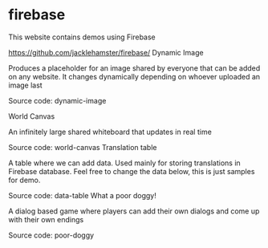 # firebase
This website contains demos using Firebase

https://github.com/jacklehamster/firebase/
Dynamic Image


Produces a placeholder for an image shared by everyone that can be added on any website. It changes dynamically depending on whoever uploaded an image last

  Source code: dynamic-image

World Canvas


An infinitely large shared whiteboard that updates in real time

 Source code: world-canvas
Translation table


A table where we can add data. Used mainly for storing translations in Firebase database. Feel free to change the data below, this is just samples for demo.

 Source code: data-table
What a poor doggy!


A dialog based game where players can add their own dialogs and come up with their own endings

 Source code: poor-doggy
